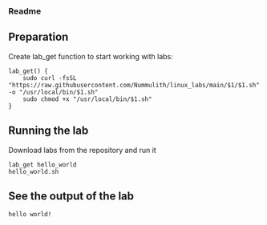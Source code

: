 ### Readme

## Preparation

Create lab_get function to start working with labs:

```
lab_get() {
    sudo curl -fsSL "https://raw.githubusercontent.com/Nummulith/linux_labs/main/$1/$1.sh" -o "/usr/local/bin/$1.sh"
    sudo chmod +x "/usr/local/bin/$1.sh"
}
```

## Running the lab

Download labs from the repository and run it

```
lab_get hello_world
hello_world.sh
```

## See the output of the lab

```
hello world!
```
